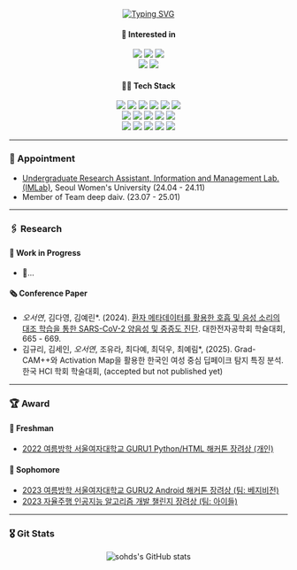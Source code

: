 <div align="center">
  <a href="https://git.io/typing-svg"><img src="https://readme-typing-svg.demolab.com?font=Modak&size=30&pause=1000&center=true&width=435&lines=Hello%2C+World!+I'm+Seoyeon+Oh!" alt="Typing SVG" /></a>
</div>

<div align="center">
<h4>🤔 Interested in</h4>
   <img src="https://img.shields.io/badge/AI-Large%20Language%20Model-blue">
   <img src="https://img.shields.io/badge/AI-Computer%20Vision-blue">
   <img src="https://img.shields.io/badge/AI-Explainable%20AI-blue">
   <br>
   <img src="https://img.shields.io/badge/AI-Reinforcement%20Learning-blue">
   <img src="https://img.shields.io/badge/AI-Contrastive%20Learning-blue">
</div>

<div align="center">
<h4>🧑‍💻 Tech Stack</h4>
   <img src="https://img.shields.io/badge/AI%2FML-Pytorch-skyblue?logo=Pytorch&logoColor=white">
   <img src="https://img.shields.io/badge/AI%2FML-Tensorflow-skyblue?logo=Tensorflow&logoColor=white">
   <img src="https://img.shields.io/badge/AI%2FML-Pandas-skyblue?logo=Pandas&logoColor=white">
   <img src="https://img.shields.io/badge/AI%2FML-Seaborn-skyblue?logo=Seaborn&logoColor=white">
   <img src="https://img.shields.io/badge/AI%2FML-Scikit_learn-skyblue?logo=scikitlearn&logoColor=white">
   <img src="https://img.shields.io/badge/AI%2FML-opencv-skyblue?logo=opencv&logoColor=white">
   <br>
   <img src="https://img.shields.io/badge/Code-Python-skyblue?logo=Python&logoColor=white">
   <img src="https://img.shields.io/badge/Front-html5-skyblue?logo=html5&logoColor=white">
   <img src="https://img.shields.io/badge/Front-Streamlit-skyblue?logo=streamlit&logoColor=white">
   <img src="https://img.shields.io/badge/Back-FastAPI-skyblue?logo=fastapi&logoColor=white">
   <img src="https://img.shields.io/badge/App-Kotlin-skyblue?logo=Kotlin&logoColor=white">
   <br>
   <img src="https://img.shields.io/badge/Other-Git-skyblue?logo=git&logoColor=white">
   <img src="https://img.shields.io/badge/Other-Linux-skyblue?logo=linux&logoColor=white">
   <img src="https://img.shields.io/badge/Other-Arduino-skyblue?logo=arduino&logoColor=white">
   <img src="https://img.shields.io/badge/Communicate-Slack-skyblue?logo=slack&logoColor=white">
   <img src="https://img.shields.io/badge/Communicate-Notion-skyblue?logo=notion&logoColor=white">
</div>

<hr>

<h3>👧 Appointment</h3>
<ul>
    <li><a href="https://imlab.ewha.ac.kr/alumni#h.a9nymwfsd0it">Undergraduate Research Assistant, Information and Management Lab.(IMLab)</a>, Seoul Women's University (24.04 - 24.11)</li>
    <li>Member of Team deep daiv. (23.07 - 25.01)</li>
</ul>

<hr>

<h3>🖇️ Research</h3>

<h4>🏃 Work in Progress</h4>
<ul>
    <li>🔎...</li>
</ul>

<h4>🗞️ Conference Paper</h4>
<ul>
    <li><em>오서연</em>, 김다영, 김예린*. (2024). <a href="https://www.dbpia.co.kr/journal/articleDetail?nodeId=NODE12036324">환자 메타데이터를 활용한 호흡 및 음성 소리의 대조 학습을 통한 SARS-CoV-2 양음성 및 중증도 진단</a>. 대한전자공학회 학술대회, 665 - 669.</li>
    <li>김규리, 김세인, <em>오서연</em>, 조유라, 최다예, 최덕우, 최예림*, (2025). Grad-CAM++와 Activation Map을 활용한 한국인 여성 중심 딥페이크 탐지 특징 분석. 한국 HCI 학회 학술대회, (accepted but not published yet)</li>
</ul>

<hr>

<h3>🏆 Award</h3>

<h4>🌱 Freshman</h4>
<ul>
    <li><a href="https://swedubiz.cafe24.com/%EC%95%8C%EB%A6%BC%C2%B7%EC%86%8C%EC%8B%9D/%EA%B3%B5%EC%A7%80%EC%82%AC%ED%95%AD/?pageid=7&mod=document&uid=1202l">2022 여름방학 서울여자대학교 GURU1 Python/HTML 해커톤 장려상 (개인)</a></li>
</ul>

<h4>🌻 Sophomore</h4>
<ul>
    <li><a href="https://swedubiz.cafe24.com/%EC%95%8C%EB%A6%BC%C2%B7%EC%86%8C%EC%8B%9D/%EA%B3%B5%EC%A7%80%EC%82%AC%ED%95%AD/?uid=1268&mod=document&pageid=1">2023 여름방학 서울여자대학교 GURU2 Android 해커톤 장려상 (팀: 베지비전)</a></li>
    <li><a href="http://challenge.gcontest.co.kr/template/m/frame/boardview/12709?boardSeq=904">2023 자율주행 인공지능 알고리즘 개발 챌린지 장려상 (팀: 아이들)</a></li>
</ul>

<hr>

<h3>🎖️ Git Stats</h3>
<div align="center">
<img src="https://github-readme-stats.vercel.app/api?username=sohds&show_icons=true&theme=radical" alt="sohds's GitHub stats">
</div>
<br>
